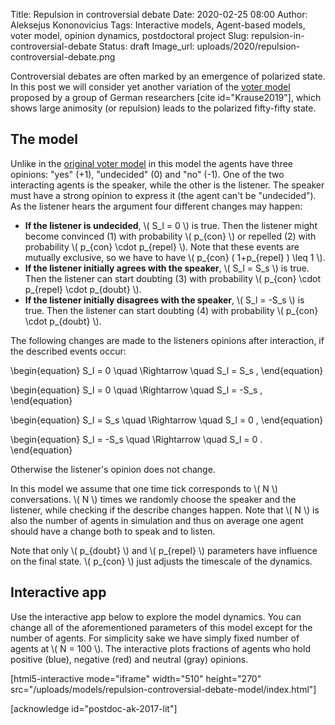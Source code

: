 Title: Repulsion in controversial debate
Date: 2020-02-25 08:00
Author: Aleksejus Kononovicius
Tags: Interactive models, Agent-based models, voter model, opinion dynamics, postdoctoral project
Slug: repulsion-in-controversial-debate
Status: draft
Image_url: uploads/2020/repulsion-controversial-debate.png

Controversial debates are often marked by an emergence of polarized state. In
this post we will consider yet another variation of the
[voter model](/tag/voter-model) proposed by a group of German researchers
[cite id="Krause2019"], which shows large animosity (or repulsion) leads to
the polarized fifty-fifty state.
<!--more-->

## The model

Unlike in the
[original voter model]({filename}/articles/2016/rinkejo-modelis.md) in this
model the agents have three opinions: "yes" (+1), "undecided" (0) and
"no" (-1). One of the two interacting agents is the speaker, while the other
is the listener. The speaker must have a strong opinion to express it (the
agent can't be "undecided"). As the listener hears the argument four different
changes may happen:

* **If the listener is undecided**, \\\( S\_l = 0 \\\) is true. Then the
listener might become convinced (1) with probability \\\( p\_{con} \\\) or
repelled (2) with probability \\\( p\_{con} \cdot p\_{repel} \\\). Note that
these events are mutually exclusive, so we have to have
\\\( p\_{con} ( 1+p\_{repel} ) \leq 1 \\\).
* **If the listener initially agrees with the speaker**, \\\( S\_l = S\_s \\\)
is true. Then the listener can start doubting (3) with probability
\\\( p\_{con} \cdot p\_{repel} \cdot p\_{doubt} \\\).
* **If the listener initially disagrees with the speaker**,
\\\( S\_l = -S\_s \\\) is true. Then the listener can start doubting (4)
with probability \\\( p\_{con} \cdot p\_{doubt} \\\).

The following changes are made to the listeners opinions after interaction, if
the described events occur:

\begin{equation}
S\_l = 0 \quad \Rightarrow \quad S\_l = S\_s ,
\end{equation}

\begin{equation}
S\_l = 0 \quad \Rightarrow \quad S\_l = -S\_s ,
\end{equation}

\begin{equation}
S\_l = S\_s \quad \Rightarrow \quad S\_l = 0 ,
\end{equation}

\begin{equation}
S\_l = -S\_s \quad \Rightarrow \quad S\_l = 0 .
\end{equation}

Otherwise the listener's opinion does not change.

In this model we assume that one time tick corresponds to \\\( N \\\)
conversations. \\\( N \\\) times we randomly choose the speaker and the
listener, while checking if the describe changes happen. Note that \\\( N \\\)
is also the number of agents in simulation and thus on average one agent should
have a change both to speak and to listen.

Note that only \\\( p\_{doubt} \\\) and \\\( p\_{repel} \\\) parameters have
influence on the final state. \\\( p\_{con} \\\) just adjusts the timescale of
the dynamics.

## Interactive app

Use the interactive app below to explore the model dynamics. You can change
all of the aforementioned parameters of this model except for the number of
agents. For simplicity sake we have simply fixed number of agents at
\\\( N = 100 \\\).
The interactive plots fractions of agents who hold positive
(blue), negative (red) and neutral (gray) opinions.

[html5-interactive mode="iframe" width="510" height="270"
src="/uploads/models/repulsion-controversial-debate-model/index.html"]

[acknowledge id="postdoc-ak-2017-lit"]
